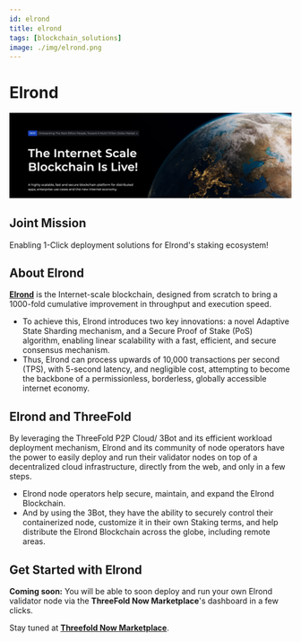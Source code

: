 ```yaml
---
id: elrond
title: elrond
tags: [blockchain_solutions]
image: ./img/elrond.png
---
```


# Elrond

![](./img/elrond_header.png)

## Joint Mission

Enabling 1-Click deployment solutions for Elrond's staking ecosystem!

## About Elrond

**[Elrond](https://elrond.com/)** is the Internet-scale blockchain, designed from scratch to bring a 1000-fold cumulative improvement in throughput and execution speed.

- To achieve this, Elrond introduces two key innovations: a novel Adaptive State Sharding mechanism, and a Secure Proof of Stake (PoS) algorithm, enabling linear scalability with a fast, efficient, and secure consensus mechanism.
- Thus, Elrond can process upwards of 10,000 transactions per second (TPS), with 5-second latency, and negligible cost, attempting to become the backbone of a permissionless, borderless, globally accessible internet economy.

## Elrond and ThreeFold

By leveraging the ThreeFold P2P Cloud/ 3Bot and its efficient workload deployment mechanism, Elrond and its community of node operators have the power to easily deploy and run their validator nodes on top of a decentralized cloud infrastructure, directly from the web, and only in a few steps. 

- Elrond node operators help secure, maintain, and expand the Elrond Blockchain.
- And by using the 3Bot, they have the ability to securely control their containerized node, customize it in their own Staking terms, and help distribute the Elrond Blockchain across the globe, including remote areas. 

## Get Started with Elrond

**Coming soon:** You will be able to soon deploy and run your own Elrond validator node via the **ThreeFold Now Marketplace**'s dashboard in a few clicks.

Stay tuned at **[Threefold Now Marketplace](https://marketplace.threefold.io)**.
